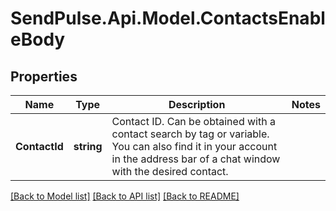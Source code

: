 # SendPulse.Api.Model.ContactsEnableBody
## Properties

Name | Type | Description | Notes
------------ | ------------- | ------------- | -------------
**ContactId** | **string** | Contact ID. Can be obtained with a contact search by tag or variable. You can also find it in your account in the address bar of a chat window with the desired contact. | 

[[Back to Model list]](../README.md#documentation-for-models) [[Back to API list]](../README.md#documentation-for-api-endpoints) [[Back to README]](../README.md)

